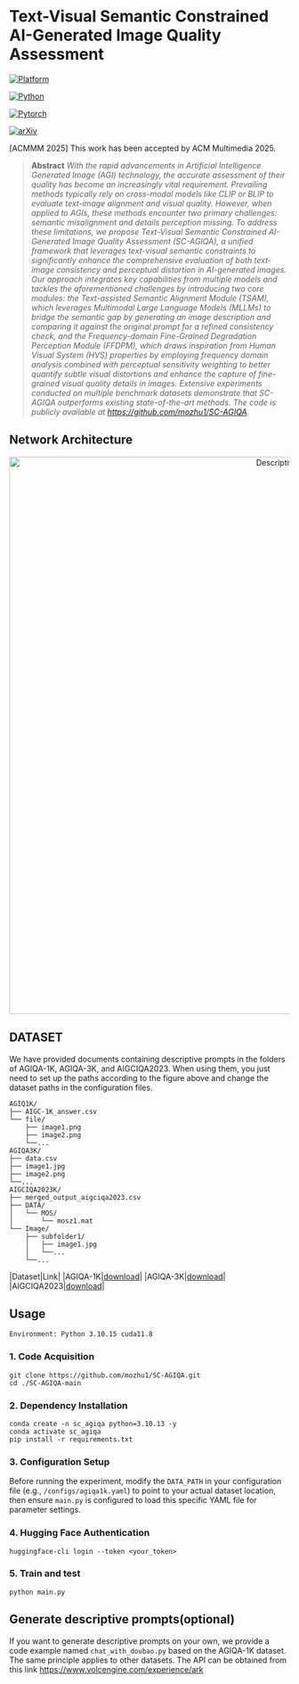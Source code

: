 # Text-Visual Semantic Constrained AI-Generated Image Quality Assessment
[![Platform](https://img.shields.io/badge/Platform-linux-lightgrey?logo=linux)](https://www.linux.org/)

[![Python](https://img.shields.io/badge/Python-3.10.15%2B-orange?logo=python)](https://www.python.org/)

[![Pytorch](https://img.shields.io/badge/PyTorch2.10%2B-brightgree?logo=PyTorch)](https://pytorch.org/)

[![arXiv](https://img.shields.io/badge/build-paper-red?logo=arXiv&label=arXiv)](https://arxiv.org/abs/)   

[ACMMM 2025] This work has been accepted by ACM Multimedia 2025.

>**Abstract** *With the rapid advancements in Artificial Intelligence Generated Image (AGI) technology, the accurate assessment of their quality has become an increasingly vital requirement. Prevailing methods typically rely on cross-modal models like CLIP or BLIP to evaluate text-image alignment and visual quality. However, when applied to AGIs, these methods encounter two primary challenges: semantic misalignment and details perception missing. To address these limitations, we propose Text-Visual Semantic Constrained AI-Generated Image Quality Assessment (SC-AGIQA), a unified framework that leverages text-visual semantic constraints to significantly enhance the comprehensive evaluation of both text-image consistency and perceptual distortion in AI-generated images. Our approach integrates key capabilities from multiple models and tackles the aforementioned challenges by introducing two core modules: the Text-assisted Semantic Alignment Module (TSAM), which leverages Multimodal Large Language Models (MLLMs) to bridge the semantic gap by generating an image description and comparing it against the original prompt for a refined consistency check, and the Frequency-domain Fine-Grained Degradation Perception Module (FFDPM), which draws inspiration from Human Visual System (HVS) properties by employing frequency domain analysis combined with perceptual sensitivity weighting to better quantify subtle visual distortions and enhance the capture of fine-grained visual quality details in images. Extensive experiments conducted on multiple benchmark datasets demonstrate that SC-AGIQA outperforms existing state-of-the-art methods. The code is publicly available at https://github.com/mozhu1/SC-AGIQA.*
## Network Architecture
<p align="center">
  <img src="https://github.com/user-attachments/assets/b5bfa381-4c95-4e88-8fa6-0d8a59cb2100" alt="Descriptive Alt Text" width="1000">
</p>

## DATASET
We have provided documents containing descriptive prompts in the folders of AGIQA-1K, AGIQA-3K, and AIGCIQA2023. When using them, you just need to set up the paths according to the figure above and change the dataset paths in the configuration files.
```shell 
AGIQ1K/
├── AIGC-1K_answer.csv
└── file/
    ├── image1.png
    ├── image2.png
    └──...
AGIQA3K/
├── data.csv
├── image1.jpg
├── image2.png
└──...
AIGCIQA2023K/
├── merged_output_aigciqa2023.csv
├── DATA/
│   └── MOS/
│       └── mosz1.mat
└── Image/
    ├── subfolder1/
    │   ├── image1.jpg
    │   └──...
    └──...
```

|Dataset|Link|
|AGIQA-1K|[download](https://github.com/lcysyzxdxc/AGIQA-1k-Database)|
|AGIQA-3K|[download](https://github.com/lcysyzxdxc/AGIQA-3k-Database.)|
|AIGCIQA2023|[download](https://github.com/wangjiarui153/AIGCIQA2023)|
## Usage

```shell
Environment: Python 3.10.15 cuda11.8
```

### 1. Code Acquisition
```shell
git clone https://github.com/mozhu1/SC-AGIQA.git
cd ./SC-AGIQA-main
```

### 2. Dependency Installation 
```shell
conda create -n sc_agiqa python=3.10.13 -y
conda activate sc_agiqa
pip install -r requirements.txt
```

### 3. Configuration Setup 
Before running the experiment, modify the `DATA_PATH` in your configuration file (e.g., `/configs/agiqa1k.yaml`) to point to your actual dataset location, then ensure `main.py` is configured to load this specific YAML file for parameter settings.

### 4. Hugging Face Authentication  

```shell
huggingface-cli login --token <your_token>
```

### 5. Train and test

```shell
python main.py
```


## Generate descriptive prompts(optional)


If you want to generate descriptive prompts on your own, we provide a code example named `chat_with_doubao.py` based on the AGIQA-1K dataset. The same principle applies to other datasets. The API can be obtained from this link https://www.volcengine.com/experience/ark

